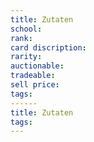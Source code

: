 ```yaml
---
title: Zutaten
school: 
rank: 
card discription: 
rarity: 
auctionable: 
tradeable: 
sell price: 
tags:
------
title: Zutaten
tags:
---
```



